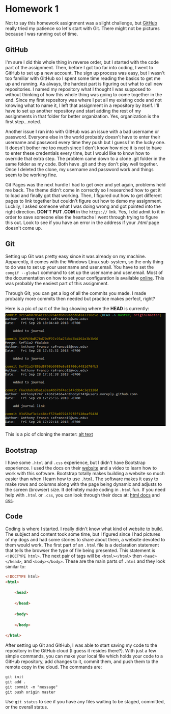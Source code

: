 # Homework 1

Not to say this homework assignment was a slight challenge, but [GitHub](https://github.com/) really tried my patience so let's start with Git. 
There might not be pictures because I was running out of time.

## GitHub

I'm sure I did this whole thing in reverse order, but I started with the code part of the assignment. Then, before I got too far into coding, I went to GitHub to set up a new account. The sign up process was easy, but I wasn't too familiar with GitHub so I spent some time reading the basics to get me up and running. As always, the hardest part is figuring out what to call new repositories. I named my repository what I thought I was supposed to without thinking of how this whole thing was going to come together in the end. Since my first repository was where I put all my existing code and not knowing what to name it, I left that assignment in a repository by itself. I'll have to set up another repository and start adding the rest of my assignments in that folder for better organization. Yes, organization is the first step...noted.

Another issue I ran into with GitHub was an issue with a bad username or password. Everyone else in the world probably doesn't have to enter their username and password every time they push but I guess I'm the lucky one. It doesn't bother me too much since I don't know how nice it is not to have to enter these credentials every time, but I would like to know how to override that extra step. The problem came down to a clone .git folder in the same folder as my code. Both have .git and they don't play well together. Once I deleted the clone, my username and password work and things seem to be working fine.

Git Pages was the next hurdle I had to get over and yet again, problems held me back. The theme didn't come in correctly so I researched how to get it to load and finally got that working. Then, I figured out how to get different pages to link together but couldn't figure out how to demo my assignment. Luckily, I asked someone what I was doing wrong and got pointed into the right direction. **DON'T PUT .COM** in the `https://` link. Yes, I did admit to it in order to save someone else the heartache I went through trying to figure this out. Look to see if you have an error in the address if your *.html* page doesn't come up.

## Git

Setting up Git was pretty easy since it was already on my machine. Apparently, it comes with the Windows Linux sub-system, so the only thing to do was to set up your user.name and user.email. You have to set the `congif --global` command to set up the user.name and user.email. Most of the documentation on how to set your configuration is available [online](https://git-scm.com/docs). This was probably the easiest part of this assignment.

Through Git, you can get a log of all the commits you made. I made probably more commits then needed but practice makes perfect, right? 

Here is a pic of part of the log showing where the **HEAD** is currently:![alt text](img/log.png)

This is a pic of cloning the master: [alt text](img/clone.png)

## Bootstrap

I have some `.html` and `.css` experience, but I didn't have Bootstrap experience. I used the docs on their [website](https://getbootstrap.com/docs/4.1/getting-started/introduction/) and a video to learn how to work with this software. Bootstrap totally makes building a website so much easier than when I learn how to use `.html`. The software makes it easy to make rows and columns along with the page being dynamic and adjusts to the screen (browser) size. It definitely made coding in `.html` fun. If you need help with `.html` or `.css`, you can look through their docs at: [html docs](https://developer.mozilla.org/en-US/docs/Web/HTML) and [css](https://developer.mozilla.org/en-US/docs/Web/CSS).

## Code

Coding is where I started. I really didn't know what kind of website to build. The subject and content took some time, but I figured since I had pictures of my dogs and had some stories to share about them, a website devoted to them would work. The first part of an `.html` file is a declaration statement that tells the browser the type of file being presented. This statement is `<!DOCTYPE html>`. The next pair of tags will be `<html></html>` then `<head></head>`, and `<body></body>`. These are the main parts of `.html` and they look similar to:

``` html
<!DOCTYPE html>
<html>
   
    <head>
    
    </head>
    
    <body>
    
    </body>
    
</html>
```

After setting up Git and GitHub, I was able to start saving my code to the repository in the GitHub cloud (I guess it resides there?). With just a few simple commands, you can make your local file which holds your code to a GitHub repository, add changes to it, commit them, and push them to the remote copy in the cloud. The commands are:

```
git init
git add .
git commit -m "message"
git push origin master
```

Use `git status` to see if you have any files waiting to be staged, committed, or the overall status.  